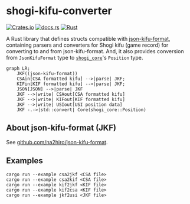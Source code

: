 # shogi-kifu-converter

[![Crates.io](https://img.shields.io/crates/v/shogi-kifu-converter)](https://crates.io/crates/shogi-kifu-converter)
[![docs.rs](https://img.shields.io/docsrs/shogi-kifu-converter)](https://docs.rs/shogi-kifu-converter)
[![Rust](https://github.com/sugyan/shogi-kifu-converter/actions/workflows/rust.yml/badge.svg?branch=main)](https://github.com/sugyan/shogi-kifu-converter/actions/workflows/rust.yml)

A Rust library that defines structs compatible with [json-kifu-format](https://github.com/na2hiro/json-kifu-format), containing parsers and converters for Shogi kifu (game record) for converting to and from json-kifu-format. And, it also provides conversion from `JsonKifuFormat` type to [`shogi_core`](https://crates.io/crates/shogi_core)'s `Position` type.

```mermaid
graph LR;
    JKF((json-kifu-format))
    CSAin[CSA formatted kifu] -->|parse| JKF;
    KIFin[KIF formatted kifu] -->|parse| JKF;
    JSON[JSON] -->|parse| JKF
    JKF -->|write| CSAout[CSA formatted kifu]
    JKF -->|write| KIFout[KIF formatted kifu]
    JKF -->|write| USIout[USI position data]
    JKF -.->|std::convert| Core(shogi_core::Position)
```

## About json-kifu-format (JKF)

See [github.com/na2hiro/json-kifu-format](https://github.com/na2hiro/json-kifu-format).

## Examples

```
cargo run --example csa2jkf <CSA file>
cargo run --example csa2kif <CSA file>
cargo run --example kif2jkf <KIF file>
cargo run --example kif2csa <KIF file>
cargo run --example jkf2usi <JKF file>
```
